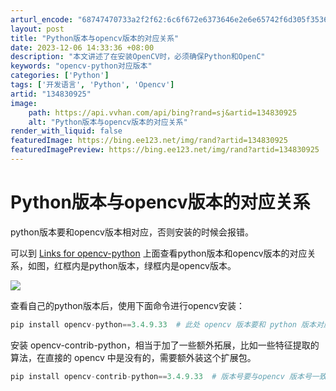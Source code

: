```yaml
---
arturl_encode: "68747470733a2f2f62:6c6f672e6373646e2e6e65742f6d305f35363331323632392f:61727469636c652f64657461696c732f313334383330393235"
layout: post
title: "Python版本与opencv版本的对应关系"
date: 2023-12-06 14:33:36 +08:00
description: "本文讲述了在安装OpenCV时，必须确保Python和OpenC"
keywords: "opencv-python对应版本"
categories: ['Python']
tags: ['开发语言', 'Python', 'Opencv']
artid: "134830925"
image:
    path: https://api.vvhan.com/api/bing?rand=sj&artid=134830925
    alt: "Python版本与opencv版本的对应关系"
render_with_liquid: false
featuredImage: https://bing.ee123.net/img/rand?artid=134830925
featuredImagePreview: https://bing.ee123.net/img/rand?artid=134830925
---
```


# Python版本与opencv版本的对应关系

python版本要和opencv版本相对应，否则安装的时候会报错。

可以到
[Links for opencv-python](https://pypi.tuna.tsinghua.edu.cn/simple/opencv-python/ "Links for opencv-python")
上面查看python版本和opencv版本的对应关系，如图，红框内是python版本，绿框内是opencv版本。

![](https://i-blog.csdnimg.cn/blog_migrate/3f92f6c6cf5e07f5994b1c30f7a956f5.png)

查看自己的python版本后，使用下面命令进行opencv安装：

```python
pip install opencv-python==3.4.9.33  # 此处 opencv 版本要和 python 版本对应，否则报错
```

安装 opencv-contrib-python，相当于加了一些额外拓展，比如一些特征提取的算法，在直接的 opencv 中是没有的，需要额外装这个扩展包。

```python
pip install opencv-contrib-python==3.4.9.33  # 版本号要与opencv 版本号一致
```